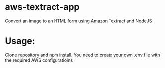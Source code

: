 # aws-textract-app
Convert an image to an HTML form using Amazon Textract and NodeJS

# Usage:
Clone repository and npm install. You need to create your own .env file with the required AWS configuratioins
